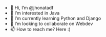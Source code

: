 - 👋 Hi, I’m @jhonatadf
- 👀 I’m interested in Java
- 🌱 I’m currently learning Python and Django
- 💞️ I’m looking to collaborate on Webdev
- 📫 How to reach me? Here :)

<!---
jhonatadf/jhonatadf is a ✨ special ✨ repository because its `README.md` (this file) appears on your GitHub profile.
You can click the Preview link to take a look at your changes.
--->
